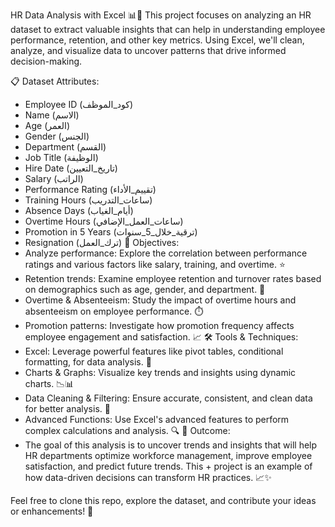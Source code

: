 HR Data Analysis with Excel 📊💼
This project focuses on analyzing an HR dataset to extract valuable insights that can help in understanding employee performance, retention, and other key metrics. Using Excel, we'll clean, analyze, and visualize data to uncover patterns that drive informed decision-making.

📋 Dataset Attributes:
+ Employee ID (كود_الموظف)
+ Name (الاسم)
+ Age (العمر)
+ Gender (الجنس)
+ Department (القسم)
+ Job Title (الوظيفة)
+ Hire Date (تاريخ_التعيين)
+ Salary (الراتب)
+ Performance Rating (تقييم_الأداء)
+ Training Hours (ساعات_التدريب)
+ Absence Days (أيام_الغياب)
+ Overtime Hours (ساعات_العمل_الإضافي)
+ Promotion in 5 Years (ترقية_خلال_5_سنوات)
+ Resignation (ترك_العمل)
🎯 Objectives:
+ Analyze performance: Explore the correlation between performance ratings and various factors like salary, training, and overtime. ⭐
+ Retention trends: Examine employee retention and turnover rates based on demographics such as age, gender, and department. 🔄
+ Overtime & Absenteeism: Study the impact of overtime hours and absenteeism on employee performance. ⏱️
+ Promotion patterns: Investigate how promotion frequency affects employee engagement and satisfaction. 📈
🛠️ Tools & Techniques:
+ Excel: Leverage powerful features like pivot tables, conditional formatting, for data analysis. 🧮
+ Charts & Graphs: Visualize key trends and insights using dynamic charts. 📉📊
+ Data Cleaning & Filtering: Ensure accurate, consistent, and clean data for better analysis. 🧹
+ Advanced Functions: Use Excel's advanced features to perform complex calculations and analysis. 🔍
🚀 Outcome:
+ The goal of this analysis is to uncover trends and insights that will help HR departments optimize workforce management, improve employee satisfaction, and predict future trends. This + project is an example of how data-driven decisions can transform HR practices. 📈✨

Feel free to clone this repo, explore the dataset, and contribute your ideas or enhancements! 🚀
